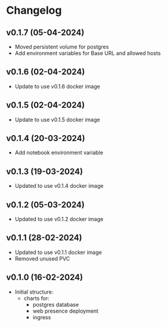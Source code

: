 # Changelog

## v0.1.7 (05-04-2024)

- Moved persistent volume for postgres
- Add environment variables for Base URL and allowed hosts

## v0.1.6 (02-04-2024)

- Update to use v0.1.6 docker image 

## v0.1.5 (02-04-2024)

- Update to use v0.1.5 docker image 

## v0.1.4 (20-03-2024)

- Add notebook environment variable

## v0.1.3 (19-03-2024)

- Updated to use v0.1.4 docker image
  
## v0.1.2 (05-03-2024)

- Updated to use v0.1.2 docker image

## v0.1.1 (28-02-2024)

- Updated to use v0.1.1 docker image
- Removed unused PVC


## v0.1.0 (16-02-2024)

- Initial structure:
  - charts for:
    - postgres database
    - web presence deployment
    - ingress